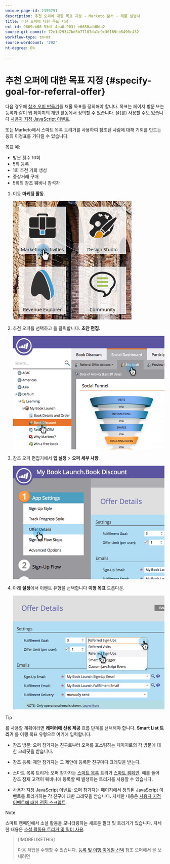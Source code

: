 ```yaml
---
unique-page-id: 2359791
description: 추천 오퍼에 대한 목표 지정 - Marketo 문서 - 제품 설명서
title: 추천 오퍼에 대한 목표 지정
exl-id: 9869eb66-53df-4ea8-903f-e6650add8da2
source-git-commit: 72e1d29347bd5b77107da1e9c30169cb6490c432
workflow-type: tm+mt
source-wordcount: '292'
ht-degree: 0%

---
```


# 추천 오퍼에 대한 목표 지정 {#specify-goal-for-referral-offer}

다음 경우에 [참조 오퍼 만들기](/help/marketo/product-docs/demand-generation/social/referral-offers/create-a-referral-offer.md)를 채울 목표를 정의해야 합니다. 목표는 페이지 방문 또는 등록과 같이 웹 페이지의 개인 활동에서 정의할 수 있습니다. 을(를) 사용할 수도 있습니다 [사용자 지정 JavaScript 이벤트](/help/marketo/product-docs/demand-generation/social/social-functions/conversion-script-for-custom-events.md).

또는 Marketo에서 스마트 목록 트리거를 사용하여 참조된 사람에 대해 기회를 만드는 등의 이정표를 기다릴 수 있습니다.

목표 예:

* 방문 횟수 10회
* 5회 등록
* 1회 추천 기회 생성
* 중상거래 구매
* 5회의 참조 웨비나 참석자

1. 이동 **마케팅 활동**.

   ![](assets/ma.png)

1. 추천 오퍼를 선택하고 을 클릭합니다. **초안 편집**.

   ![](assets/image2014-9-19-15-3a6-3a35.png)

1. 참조 오퍼 편집기에서 **앱 설정** > **오퍼 세부 사항**.

   ![](assets/image2014-9-19-15-3a6-3a44.png)

1. 아래 **설정**&#x200B;에서 이벤트 유형을 선택합니다 **이행 목표** 드롭다운.

   ![](assets/image2014-9-19-15-3a6-3a56.png)

>[!TIP]
>
>를 사용할 계획이라면 **레퍼러에 신용 제공** 흐름 단계를 선택해야 합니다. **Smart List 트리거** 를 이행 목표 유형으로 여기에 입력합니다.

* 참조 방문: 오퍼 참가자는 친구로부터 오퍼를 호스팅하는 페이지로의 각 방문에 대한 크레딧을 받습니다.
* 참조 등록: 제안 참가자는 그 제안에 등록한 친구마다 크레딧을 받는다.
* 스마트 목록 트리거: 오퍼 참가자는 [스마트 목록](/help/marketo/product-docs/core-marketo-concepts/smart-lists-and-static-lists/understanding-smart-lists.md) 트리거 [스마트 캠페인](/help/marketo/product-docs/core-marketo-concepts/smart-campaigns/understanding-smart-campaigns.md). 예를 들어 참조 잠재 고객이 웨비나에 등록할 때 발생하는 트리거를 사용할 수 있습니다.

* 사용자 지정 JavaScript 이벤트: 오퍼 참가자는 페이지에서 정의된 JavaScript 이벤트를 트리거하는 각 친구에 대한 크레딧을 받습니다. 자세한 내용은 [사용자 지정 이벤트에 대한 전환 스크립트](/help/marketo/product-docs/demand-generation/social/social-functions/triggers-and-filters-for-social-activities.md).

>[!NOTE]
>
>스마트 캠페인에서 소셜 활동을 모니터링하는 새로운 필터 및 트리거가 있습니다. 자세한 내용은 [소셜 활동용 트리거 및 필터 사용](/help/marketo/product-docs/demand-generation/social/social-functions/triggers-and-filters-for-social-activities.md).

>[!MORELIKETHIS]
>
>다음 작업을 수행할 수 있습니다. [등록 및 이행 이메일 선택](/help/marketo/product-docs/demand-generation/social/referral-offers/send-referral-offer-fulfillment-email.md) 참조 오퍼에서 을 보내려면
